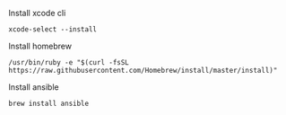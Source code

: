 Install xcode cli
```
xcode-select --install
```
Install homebrew
```
/usr/bin/ruby -e "$(curl -fsSL https://raw.githubusercontent.com/Homebrew/install/master/install)"
```
Install ansible
```
brew install ansible
```
